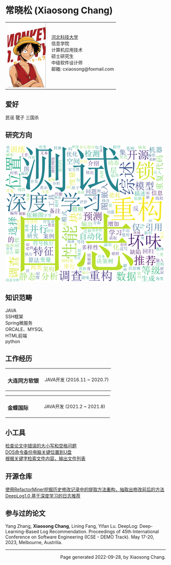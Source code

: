 <html xmlns="http://www.w3.org/1999/xhtml" xml:lang="en">
<head>
<meta name="generator" content="jemdoc, see http://jemdoc.jaboc.net/" />
<meta http-equiv="Content-Type" content="text/html;charset=utf-8" />
<link rel="stylesheet" href="jemdoc.css" type="text/css" />
</head>
<body>
<div id="layout-content">
<div id="toptitle">
<h1>常晓松 (Xiaosong Chang)</h1>
</div>
<table class="imgtable"><tr><td>
<img src="123.png" alt="alt text" width="120px" />&nbsp;</td>
<td align="left">
  <a href="https://www.hebust.edu.cn/">河北科技大学</a> <br />
  信息学院 <br />
 计算机应用技术<br />
  硕士研究生<br />
  中级软件设计师<br />
邮箱: cxiaosong@foxmail.com <br />
<br />
</td></tr></table>
    <h2>爱好</h2>
<p>民谣 毽子 三国杀</p>
  <h2>研究方向</h2>
<p><img src="interest.png" alt="alt text" width="500px" />&nbsp;</td></p>

 <h2>知识范畴</h2>
<p>JAVA<br />
SSH框架<br />
Spring微服务<br />
ORCALE、MYSQL<br />
HTML前端<br />
python<br />
</p>
<h2>工作经历</h2>
<table class="imgtable1">
  <tr>  
  <td><h3>大连同方软银&nbsp;</h3></td>
  <td align="left">JAVA开发 (2016.11 ~ 2020.7)</td>
  </tr>
</table>
<table class="imgtable2">
    <tr> 
    <td><h3>金蝶国际&nbsp;&nbsp;&nbsp;&nbsp;&nbsp;&nbsp;&nbsp;&nbsp;</h3></td>
    <td align="left">JAVA开发 (2021.2 ~ 2021.8)&nbsp;&nbsp;</td>
    </tr>
</table>
<h2>小工具</h2>
<a href="./作用：使用自动机识别论文中的错误的大小写以及空格问题.html">检查论文中错误的大小写和空格问题</a> <br />
<a href="./DOS命令备份电脑关键位置到U盘.html">DOS命令备份电脑关键位置到U盘</a> <br />
  <a href="./作用：根据关键字检索文件内容，输出文件列表.html">根据关键字检索文件内容，输出文件列表</a> <br />
<h2>开源仓库</h2>
<a href="https://github.com/cxiaosong/RefactorMinerDemo">使用RefactorMiner挖掘历史修改记录中的提取方法重构，抽取出修改前后的方法</a> <br />
<a href="https://github.com/cxiaosong/DeepLog">DeepLog1.0 基于深度学习的日志推荐</a> <br />
  <h2>参与过的论文</h2>
  Yang Zhang, <strong>Xiaosong Chang</strong>, Lining Fang, Yifan Lu. DeepLog: Deep-Learning-Based Log Recommendation. Proceedings of 45th International Conference on Software Engineering (ICSE - DEMO Track). May 17-20, 2023, Melbourne, Austrilia.
<div id="footer">
<hr />
<div id="footer-text" align="right">
Page generated 2022-09-28, by Xiaosong Chang.
</div>
</div>
</div>
</body>
<script type="text/javascript">
document.getElementsByTagName('h1')[0].style.display = 'none'
</script>
</html>
